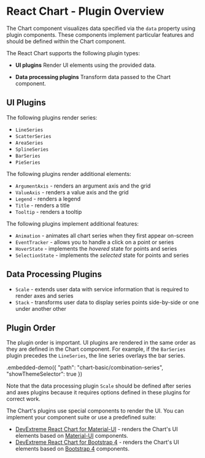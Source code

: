 # React Chart - Plugin Overview

The Chart component visualizes data specified via the `data` property using plugin components. These components implement particular features and should be defined within the Chart component.

The React Chart supports the following plugin types:

- **UI plugins**
 Render UI elements using the provided data.

- **Data processing plugins**
 Transform data passed to the Chart component.

## UI Plugins

The following plugins render series:

- `LineSeries`
- `ScatterSeries`
- `AreaSeries`
- `SplineSeries`
- `BarSeries`
- `PieSeries`

The following plugins render additional elements:

- `ArgumentAxis` - renders an argument axis and the grid
- `ValueAxis` - renders a value axis and the grid
- `Legend` - renders a legend
- `Title` - renders a title
- `Tooltip` - renders a tooltip

The following plugins implement additional features:

- `Animation` - animates all chart series when they first appear on-screen
- `EventTracker` - allows you to handle a click on a point or series
- `HoverState` - implements the *hovered* state for points and series
- `SelectionState` -  implements the *selected* state for points and series

## Data Processing Plugins

- `Scale` - extends user data with service information that is required to render axes and series
- `Stack` - transforms user data to display series points side-by-side or one under another other

## Plugin Order

The plugin order is important. UI plugins are rendered in the same order as they are defined in the Chart component. For example, if the `BarSeries` plugin precedes the `LineSeries`, the line series overlays the bar series.

.embedded-demo({ "path": "chart-basic/combination-series", "showThemeSelector": true })

Note that the data processing plugin `Scale` should be defined after series and axes plugins because it requires options defined in these plugins for correct work.

The Chart's plugins use special components to render the UI. You can implement your component suite or use a predefined suite:

- [DevExtreme React Chart for Material-UI](https://github.com/DevExpress/devextreme-reactive/tree/master/packages/dx-react-chart-material-ui) - renders the Chart's UI elements based on [Material-UI](https://material-ui.com/) components.
- [DevExtreme React Chart for Bootstrap 4](https://github.com/DevExpress/devextreme-reactive/tree/master/packages/dx-react-chart-bootstrap4) - renders the Chart's UI elements based on [Bootstrap 4](http://getbootstrap.com/) components.
